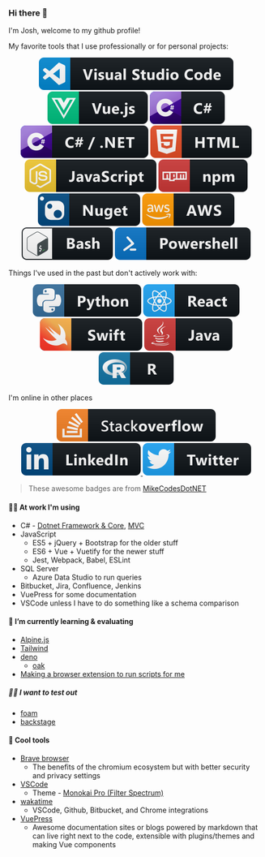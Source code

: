 ### Hi there 👋

I'm Josh, welcome to my github profile!

My favorite tools that I use professionally or for personal projects:
<p align="center">
    <img src="https://raw.githubusercontent.com/MikeCodesDotNET/ColoredBadges/master/svg/dev/tools/visualstudio_code.svg" alt="VS Code Badge">
    <img src="https://raw.githubusercontent.com/MikeCodesDotNET/ColoredBadges/master/svg/dev/frameworks/vue.svg" alt="Vue.js Badge">
    <img src="https://raw.githubusercontent.com/MikeCodesDotNET/ColoredBadges/master/svg/dev/languages/csharp.svg" alt="C# Badge">
    <img src="https://raw.githubusercontent.com/MikeCodesDotNET/ColoredBadges/master/svg/dev/languages/csharp_dotnet.svg" alt="C# .NET Badge">
    <img src="https://raw.githubusercontent.com/MikeCodesDotNET/ColoredBadges/master/svg/dev/languages/html.svg" alt="THML Badge">
    <img src="https://raw.githubusercontent.com/MikeCodesDotNET/ColoredBadges/master/svg/dev/languages/js.svg" alt="JavaScript Badge">
    <img src="https://raw.githubusercontent.com/MikeCodesDotNET/ColoredBadges/master/svg/dev/services/npm.svg" alt="NPM Badge">
    <img src="https://raw.githubusercontent.com/MikeCodesDotNET/ColoredBadges/master/svg/dev/services/nuget.svg" alt="Nuget Badge">
    <img src="https://raw.githubusercontent.com/MikeCodesDotNET/ColoredBadges/master/svg/dev/services/aws.svg" alt="AWS Badge">
    <img src="https://raw.githubusercontent.com/MikeCodesDotNET/ColoredBadges/master/svg/dev/tools/bash.svg" alt="Bash Badge">
    <img src="https://raw.githubusercontent.com/MikeCodesDotNET/ColoredBadges/master/svg/dev/tools/powershell.svg" alt="Powershell Badge">
</p>

Things I've used in the past but don't actively work with:
<p align="center">
    <img src="https://raw.githubusercontent.com/MikeCodesDotNET/ColoredBadges/master/svg/dev/languages/python.svg" alt="Python Badge">
    <img src="https://raw.githubusercontent.com/MikeCodesDotNET/ColoredBadges/master/svg/dev/frameworks/react.svg" alt="React badge">
    <img src="https://raw.githubusercontent.com/MikeCodesDotNET/ColoredBadges/master/svg/dev/languages/swift.svg" alt="Swift Badge">
    <img src="https://raw.githubusercontent.com/MikeCodesDotNET/ColoredBadges/master/svg/dev/languages/java.svg" alt="Java Badge">
    <img src="https://raw.githubusercontent.com/MikeCodesDotNET/ColoredBadges/master/svg/dev/languages/r.svg" alt="R Badge">
</p>

I'm online in other places
<p align="center">
    <a href="https://stackoverflow.com/users/6046312/josh-g">
        <img src="https://raw.githubusercontent.com/MikeCodesDotNET/ColoredBadges/master/svg/social/stackoverflow.svg" alt="StackOverflow Badge">
    </a>
    <a href="https://www.linkedin.com/in/joshgrib">
        <img src="https://raw.githubusercontent.com/MikeCodesDotNET/ColoredBadges/master/svg/social/linkedin.svg" alt="LinkedIn Badge">
    </a>
    <a href="https://twitter.com/joshgrib">
        <img src="https://raw.githubusercontent.com/MikeCodesDotNET/ColoredBadges/master/svg/social/twitter.svg" alt="Twitter Badge">
    </a>
</p>

> These awesome badges are from [MikeCodesDotNET](https://github.com/MikeCodesDotNET/ColoredBadges)

#### 👨‍💻 At work I'm using

* C# - [Dotnet Framework & Core](https://dotnet.microsoft.com), [MVC](https://docs.microsoft.com/en-us/aspnet/core/mvc/overview?view=aspnetcore-3.1)
* JavaScript
    * ES5 + jQuery + Bootstrap for the older stuff
    * ES6 + Vue + Vuetify for the newer stuff
    * Jest, Webpack, Babel, ESLint
* SQL Server
    * Azure Data Studio to run queries
* Bitbucket, Jira, Confluence, Jenkins
* VuePress for some documentation
* VSCode unless I have to do something like a schema comparison

#### 🌱 I’m currently learning & evaluating

* [Alpine.js](https://github.com/alpinejs/alpine)
* [Tailwind](https://tailwindcss.com/)
* [deno](https://deno.land/)
    * [oak](https://github.com/oakserver/oak)
* [Making a browser extension to run scripts for me]()

##### 👨‍🔬 I want to test out

* [foam](https://github.com/foambubble/foam-template)
* [backstage](https://github.com/spotify/backstage)

#### 🔧 Cool tools

* [Brave browser](https://brave.com/)
    * The benefits of the chromium ecosystem but with better security and privacy settings
* [VSCode](https://code.visualstudio.com/)
    * Theme - [Monokai Pro (Filter Spectrum)](https://monokai.pro/vscode)
* [wakatime](https://wakatime.com/)
    * VSCode, Github, Bitbucket, and Chrome integrations
* [VuePress](https://vuepress.vuejs.org/)
    * Awesome documentation sites or blogs powered by markdown that can live right next to the code, extensible with plugins/themes and making Vue components

<!--
#### ⏳ In the past I've used

> This list is ordered from most to least comfortable with, for technologies I have used in the past for school or personal projects, but they're not what I typically reach for now when I have a small project

* Python
    * Flask
* React
* MongoDB
* 

#### ✨ Cool things I've found

-->
